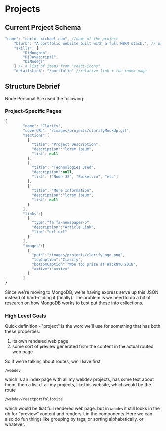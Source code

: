 # Projects

## Current Project Schema

```javascript
"name": "carlos-michael.com", //name of the project
    "blurb": "A portfolio website built with a full MERN stack.", // preview on card
    "skills": [
        "DiMongodb",
        "DiJavascript1",
        "DiNodejs"
    ] // a list of items from "react-icons"
    "detailsLink": "/portfolio" //relative link + the index page
```

## Structure Debrief

Node Personal Site used the following:

### Project-Specific Pages

```javascript
{
        "name": "Clarify",
        "coverURL": "/images/projects/clarifyMockUp.gif",
        "sections":[
          {
            "title": "Project Description",
            "description":"lorem ipsum",
            "list": null
          },
          {
            "title": "Technologies Used",
            "description":null,
            "list": ["Node JS", "Socket.io", "etc"]
          },
          {
            "title": "More Information",
            "description":"lorem ipsum",
            "list": null
          }
        ],
        "links":[
          {
            "type":"fa fa-newspaper-o",
            "description":"Article Link",
            "link":"url.url"
          }
        ],
        "images":[
          {
            "path":"/images/projects/clarifyLogo.png",
            "topCaption":"Clarify",
            "bottomCaption":"Won top prize at HackNYU 2018",
            "active":"active"
          }
        ]
}
```

Since we're moving to MongoDB, we're having express serve up this JSON instead of hard-coding it (finally). The problem is we need to do a bit of research on how MongoDB works to best put these into collections.

### High Level Goals

Quick definition - "project" is the word we'll use for something that has both these properties:

1. its own rendered web page
2. some sort of preview generated from the content in the actual routed web page

So if we're talking about routes, we'll have first

`/webdev`

which is an index page with all my webdev projects, has some text about them, then a list of all my projects, like this website, which would be the route

`/webdev/reactportfoliosite`

which would be that full rendered web page. but in `webdev` it still looks in the db for "preview" content and renders it in the components. Here we can also do fun things like grouping by tags, or sorting alphabetically, or whatever.
